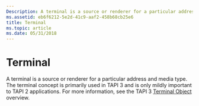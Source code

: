 ```yaml
---
Description: A terminal is a source or renderer for a particular address and media type. The terminal concept is primarily used in TAPI 3 and is only mildly important to TAPI 2 applications. For more information, see the TAPI 3 Terminal Object overview.
ms.assetid: eb6f6212-5e2d-41c9-aaf2-458b68cb25e6
title: Terminal
ms.topic: article
ms.date: 05/31/2018
---
```


# Terminal

A terminal is a source or renderer for a particular address and media type. The terminal concept is primarily used in TAPI 3 and is only mildly important to TAPI 2 applications. For more information, see the TAPI 3 [Terminal Object](terminal-object.md) overview.

 

 



